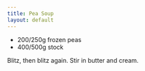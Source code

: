 ```yaml
---
title: Pea Soup
layout: default
---
```


* 200/250g frozen peas
* 400/500g stock

Blitz, then blitz again. Stir in butter and cream.

